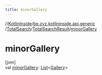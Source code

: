 ```yaml
---
title: minorGallery
---
```

//[KotlinInside](../../../../index.html)/[be.zvz.kotlininside.api.generic](../../index.html)
/[TotalSearch](../index.html)/[TotalSearchResult](index.html)/[minorGallery](minor-gallery.html)

# minorGallery

[jvm]\
val [minorGallery](minor-gallery.html): [List](https://kotlinlang.org/api/latest/jvm/stdlib/kotlin.collections/-list/index.html)<[Gallery](
../../../be.zvz.kotlininside.api.type/-gallery/index.html)>




